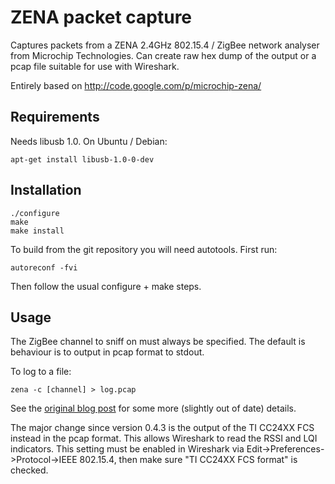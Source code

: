 ZENA packet capture
===================

Captures packets from a ZENA 2.4GHz 802.15.4 / ZigBee network analyser
from Microchip Technologies. Can create raw hex dump of the output or
a pcap file suitable for use with Wireshark.

Entirely based on http://code.google.com/p/microchip-zena/

Requirements
------------

Needs libusb 1.0.  On Ubuntu / Debian:

    apt-get install libusb-1.0-0-dev

Installation
------------

    ./configure
    make
    make install

To build from the git repository you will need autotools. First run:

    autoreconf -fvi

Then follow the usual configure + make steps.

Usage
-----
The ZigBee channel to sniff on must always be specified. The default is behaviour is to output in pcap format to stdout.

To log to a file:

    zena -c [channel] > log.pcap

See the [original blog post][blog] for some more (slightly out of date) details.

The major change since version 0.4.3 is the output of the TI CC24XX
FCS instead in the pcap format. This allows Wireshark to read the RSSI
and LQI indicators. This setting must be enabled in Wireshark via
Edit->Preferences->Protocol->IEEE 802.15.4, then make sure "TI CC24XX
FCS format" is checked.

[blog]: http://jdesbonnet.blogspot.co.uk/2011/02/using-microchip-zena-zigbee802154.html